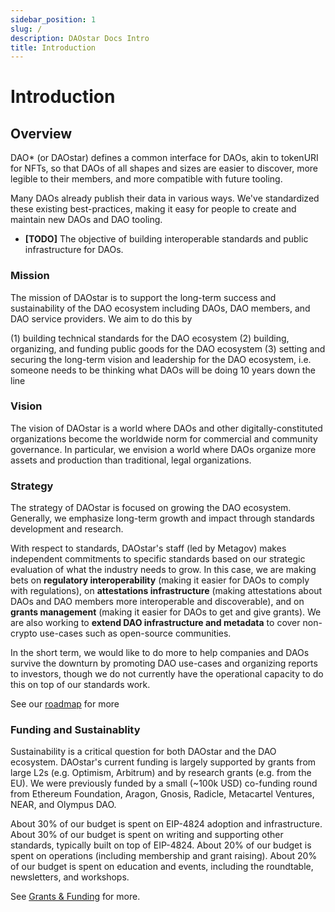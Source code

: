 ```yaml
---
sidebar_position: 1
slug: /
description: DAOstar Docs Intro
title: Introduction
---
```

# Introduction
## Overview

DAO* (or DAOstar) defines a common interface for DAOs, akin to tokenURI for NFTs, so that DAOs of all shapes and sizes are easier to discover, more legible to their members, and more compatible with future tooling.

Many DAOs already publish their data in various ways. We've standardized these existing best-practices, making it easy for people to create and maintain new DAOs and DAO tooling.


- **[TODO]** The objective of building interoperable standards and public infrastructure for DAOs.

### Mission

The mission of DAOstar is to support the long-term success and sustainability of the DAO ecosystem including DAOs, DAO members, and DAO service providers. We aim to do this by

(1) building technical standards for the DAO ecosystem
(2) building, organizing, and funding public goods for the DAO ecosystem
(3) setting and securing the long-term vision and leadership for the DAO ecosystem, i.e. someone needs to be thinking what DAOs will be doing 10 years down the line

### Vision
The vision of DAOstar is a world where DAOs and other digitally-constituted organizations become the worldwide norm for commercial and community governance. In particular, we envision a world where DAOs organize more assets and production than traditional, legal organizations.

### Strategy

The strategy of DAOstar is focused on growing the DAO ecosystem. Generally, we emphasize long-term growth and impact through standards development and research.

With respect to standards, DAOstar's staff (led by Metagov) makes independent commitments to specific standards based on our strategic evaluation of what the industry needs to grow. In this case, we are making bets on **regulatory interoperability** (making it easier for DAOs to comply with regulations), on **attestations infrastructure** (making attestations about DAOs and DAO members more interoperable and discoverable), and on **grants management** (making it easier for DAOs to get and give grants). We are also working to **extend DAO infrastructure and metadata** to cover non-crypto use-cases such as open-source communities.

In the short term, we would like to do more to help companies and DAOs survive the downturn by promoting DAO use-cases and organizing reports to investors, though we do not currently have the operational capacity to do this on top of our standards work.

See our [roadmap](https://www.notion.so/Roadmap-2898a6d4e3534d39a3a733a83e897207?pvs=21) for more

### Funding and Sustainablity

Sustainability is a critical question for both DAOstar and the DAO ecosystem. DAOstar's current funding is largely supported by grants from large L2s (e.g. Optimism, Arbitrum) and by research grants (e.g. from the EU). We were previously funded by a small (~100k USD) co-funding round from Ethereum Foundation, Aragon, Gnosis, Radicle, Metacartel Ventures, NEAR, and Olympus DAO.

About 30% of our budget is spent on EIP-4824 adoption and infrastructure. About 30% of our budget is spent on writing and supporting other standards, typically built on top of EIP-4824. About 20% of our budget is spent on operations (including membership and grant raising). About 20% of our budget is spent on education and events, including the roundtable, newsletters, and workshops.

See [Grants & Funding](https://www.notion.so/e03a6dbec6094d3d9fb83849ef6c26d2?pvs=21) for more.
